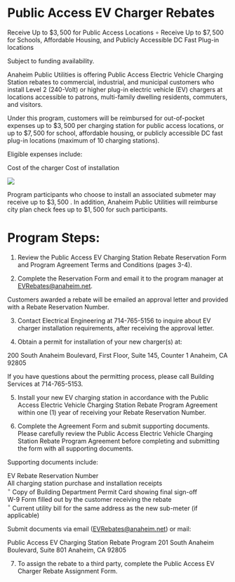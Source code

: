 # Public Access EV Charger Rebates  

Receive Up to $\$3,500$ for Public Access Locations $\circ$ Receive Up to $\$7,500$ for Schools, Affordable Housing, and Publicly Accessible DC Fast Plug-in locations  

Subject to funding availability.  

Anaheim Public Utilities is offering Public Access Electric Vehicle Charging Station rebates to commercial, industrial, and municipal customers who install Level 2 (240-Volt) or higher plug-in electric vehicle (EV) chargers at locations accessible to patrons, multi-family dwelling residents, commuters, and visitors.  

Under this program, customers will be reimbursed for out-of-pocket expenses up to $\$3,500$ per charging station for public access locations, or up to $\$7,500$ for school, affordable housing, or publicly accessible DC fast plug-in locations (maximum of 10 charging stations).  

Eligible expenses include:  

Cost of the charger Cost of installation  

![](images/bcae9910e7ae84b54460a6eed215b1755ff69129f38497da5667acab440b234b.jpg)  

Program participants who choose to install an associated submeter may receive up to $\$3,500$ . In addition, Anaheim Public Utilities will reimburse city plan check fees up to $\$1,500$ for such participants.  

# Program Steps:  

1. Review the Public Access EV Charging Station Rebate Reservation Form and Program Agreement Terms and Conditions (pages 3-4).  

2. Complete the Reservation Form and email it to the program manager at EVRebates@anaheim.net.  

Customers awarded a rebate will be emailed an approval letter and provided with a Rebate Reservation Number.  

3. Contact Electrical Engineering at 714-765-5156 to inquire about EV charger installation requirements, after receiving the approval letter.  

4. Obtain a permit for installation of your new charger(s) at:  

200 South Anaheim Boulevard, First Floor, Suite 145, Counter 1 Anaheim, CA 92805  

If you have questions about the permitting process, please call Building Services at 714-765-5153.  

5. Install your new EV charging station in accordance with the Public Access Electric Vehicle Charging Station Rebate Program Agreement within one (1) year of receiving your Rebate Reservation Number.  

6. Complete the Agreement Form and submit supporting documents. Please carefully review the Public Access Electric Vehicle Charging Station Rebate Program Agreement before completing and submitting the form with all supporting documents.  

Supporting documents include:  

EV Rebate Reservation Number   
All charging station purchase and installation receipts   
$^{\circ}$ Copy of Building Department Permit Card showing final sign-off   
W-9 Form filled out by the customer receiving the rebate   
$^{\circ}$ Current utility bill for the same address as the new sub-meter (if applicable)  

Submit documents via email (EVRebates@anaheim.net) or mail:  

Public Access EV Charging Station Rebate Program 201 South Anaheim Boulevard, Suite 801 Anaheim, CA 92805  

7. To assign the rebate to a third party, complete the Public Access EV Charger Rebate Assignment Form.  